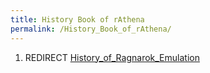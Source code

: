 ```yaml
---
title: History Book of rAthena
permalink: /History_Book_of_rAthena/
---
```


1.  REDIRECT [History_of_Ragnarok_Emulation](/History_of_Ragnarok_Emulation "wikilink")
